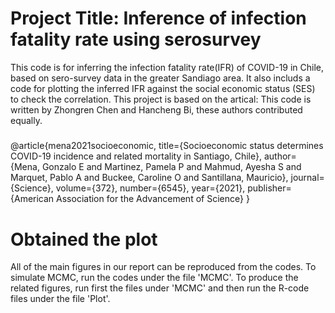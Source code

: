 # Project Title: Inference of infection fatality rate using serosurvey
This code is for inferring the infection fatality rate(IFR) of COVID-19 in Chile, based on sero-survey data in the greater Sandiago area. 
It also includs a code for plotting the inferred IFR against the social economic status (SES) to check the correlation. 
This project is based on the artical:
This code is written by Zhongren Chen and Hancheng Bi, these authors contributed equally.

#####
@article{mena2021socioeconomic,
  title={Socioeconomic status determines COVID-19 incidence and related mortality in Santiago, Chile},
  author={Mena, Gonzalo E and Martinez, Pamela P and Mahmud, Ayesha S and Marquet, Pablo A and Buckee, Caroline O and Santillana, Mauricio},
  journal={Science},
  volume={372},
  number={6545},
  year={2021},
  publisher={American Association for the Advancement of Science}
}
#####

# Obtained the plot
All of the main figures in our report can be reproduced from the codes. To simulate MCMC, run the codes under the file 'MCMC'. To produce the related figures, run first the files under 'MCMC'
and then run the  R-code files under the file 'Plot'.

